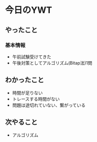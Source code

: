 # 今日のYWT

## やったこと

### 基本情報

- 午前試験受けてきた
- 午後対策としてアルゴリズム(Bitap法)1問

## わかったこと

- 時間が足りない
- トレースする時間がない
- 問題は途切れていない、繋がっている

## 次やること

- アルゴリズム
